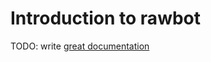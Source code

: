 # Introduction to rawbot

TODO: write [great documentation](http://jacobian.org/writing/great-documentation/what-to-write/)
